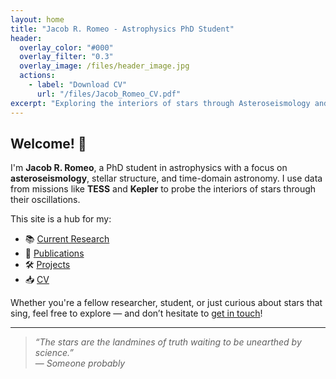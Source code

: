 ```yaml
---
layout: home
title: "Jacob R. Romeo - Astrophysics PhD Student"
header:
  overlay_color: "#000"
  overlay_filter: "0.3"
  overlay_image: /files/header_image.jpg
  actions:
    - label: "Download CV"
      url: "/files/Jacob_Romeo_CV.pdf"
excerpt: "Exploring the interiors of stars through Asteroseismology and precision stellar astrophysics."
---
```


## Welcome! 👋

I'm **Jacob R. Romeo**, a PhD student in astrophysics with a focus on **asteroseismology**, stellar structure, and time-domain astronomy. I use data from missions like **TESS** and **Kepler** to probe the interiors of stars through their oscillations.

This site is a hub for my:

- 📚 [Current Research](/research)
- 📄 [Publications](/publications)
- 🛠️ [Projects](/projects)
- 📥 [CV](/files/Jacob_Romeo_CV.pdf)

Whether you're a fellow researcher, student, or just curious about stars that sing, feel free to explore — and don’t hesitate to [get in touch](/contact)!

---

> _“The stars are the landmines of truth waiting to be unearthed by science.”_  
> — _Someone probably_